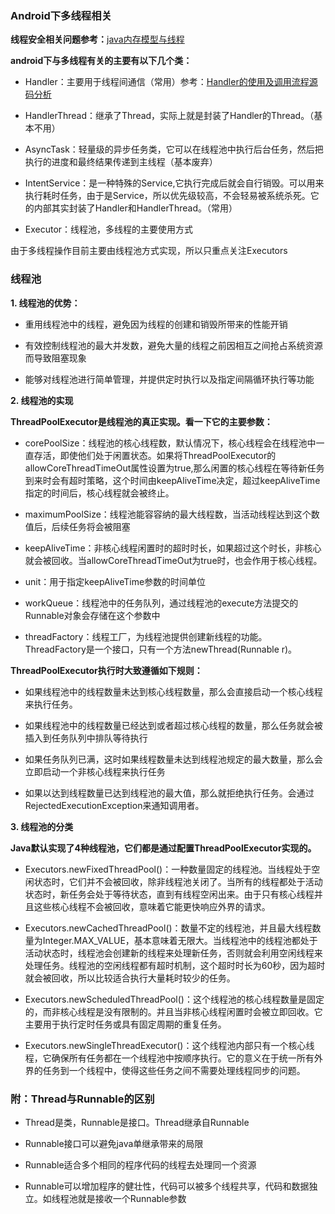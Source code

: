 ### Android下多线程相关

**线程安全相关问题参考：**[java内存模型与线程](https://github.com/MadnessXiong/AndroidNote/blob/master/Java及Java虚拟机相关/Java内存模型与线程.md)

**android下与多线程有关的主要有以下几个类：**

* Handler：主要用于线程间通信（常用）参考：[Handler的使用及调用流程源码分析](https://github.com/MadnessXiong/AndroidNote/blob/master/Android常用功能说明及源码分析/Handler的使用及调用流程源码分析.md)

* HandlerThread：继承了Thread，实际上就是封装了Handler的Thread。（基本不用）

* AsyncTask：轻量级的异步任务类，它可以在线程池中执行后台任务，然后把执行的进度和最终结果传递到主线程（基本废弃）

* IntentService：是一种特殊的Service,它执行完成后就会自行销毁。可以用来执行耗时任务，由于是Service，所以优先级较高，不会轻易被系统杀死。它的内部其实封装了Handler和HandlerThread。（常用）

* Executor：线程池，多线程的主要使用方式

由于多线程操作目前主要由线程池方式实现，所以只重点关注Executors

### 线程池

**1. 线程池的优势：**

* 重用线程池中的线程，避免因为线程的创建和销毁所带来的性能开销

* 有效控制线程池的最大并发数，避免大量的线程之前因相互之间抢占系统资源而导致阻塞现象

* 能够对线程池进行简单管理，并提供定时执行以及指定间隔循环执行等功能

**2. 线程池的实现**

**ThreadPoolExecutor是线程池的真正实现。看一下它的主要参数：**

* corePoolSize：线程池的核心线程数，默认情况下，核心线程会在线程池中一直存活，即使他们处于闲置状态。如果将ThreadPoolExecutor的allowCoreThreadTimeOut属性设置为true,那么闲置的核心线程在等待新任务到来时会有超时策略，这个时间由keepAliveTime决定，超过keepAliveTime指定的时间后，核心线程就会被终止。

* maximumPoolSize：线程池能容容纳的最大线程数，当活动线程达到这个数值后，后续任务将会被阻塞

* keepAliveTime：非核心线程闲置时的超时时长，如果超过这个时长，非核心就会被回收。当allowCoreThreadTimeOut为true时，也会作用于核心线程。

* unit：用于指定keepAliveTime参数的时间单位

* workQueue：线程池中的任务队列，通过线程池的execute方法提交的Runnable对象会存储在这个参数中

* threadFactory：线程工厂，为线程池提供创建新线程的功能。ThreadFactory是一个接口，只有一个方法newThread(Runnable r)。

**ThreadPoolExecutor执行时大致遵循如下规则：**

* 如果线程池中的线程数量未达到核心线程数量，那么会直接启动一个核心线程来执行任务。

* 如果线程池中的线程数量已经达到或者超过核心线程的数量，那么任务就会被插入到任务队列中排队等待执行

* 如果任务队列已满，这时如果线程数量未达到线程池规定的最大数量，那么会立即启动一个非核心线程来执行任务

* 如果以达到线程数量已达到线程池的最大值，那么就拒绝执行任务。会通过RejectedExecutionException来通知调用者。

**3. 线程池的分类**

**Java默认实现了4种线程池，它们都是通过配置ThreadPoolExecutor实现的。**

* Executors.newFixedThreadPool()：一种数量固定的线程池。当线程处于空闲状态时，它们并不会被回收，除非线程池关闭了。当所有的线程都处于活动状态时，新任务会处于等待状态，直到有线程空闲出来。由于只有核心线程并且这些核心线程不会被回收，意味着它能更快响应外界的请求。

* Executors.newCachedThreadPool()：数量不定的线程池，并且最大线程数量为Integer.MAX_VALUE，基本意味着无限大。当线程池中的线程池都处于活动状态时，线程池会创建新的线程来处理新任务，否则就会利用空闲线程来处理任务。线程池的空闲线程都有超时机制，这个超时时长为60秒，因为超时就会被回收，所以比较适合执行大量耗时较少的任务。

* Executors.newScheduledThreadPool()：这个线程池的核心线程数量是固定的，而非核心线程是没有限制的。并且当非核心线程闲置时会被立即回收。它主要用于执行定时任务或具有固定周期的重复任务。

* Executors.newSingleThreadExecutor()：这个线程池内部只有一个核心线程，它确保所有任务都在一个线程池中按顺序执行。它的意义在于统一所有外界的任务到一个线程中，使得这些任务之间不需要处理线程同步的问题。

### 附：Thread与Runnable的区别

* Thread是类，Runnable是接口。Thread继承自Runnable

* Runnable接口可以避免java单继承带来的局限

* Runnable适合多个相同的程序代码的线程去处理同一个资源

* Runnable可以增加程序的健壮性，代码可以被多个线程共享，代码和数据独立。如线程池就是接收一个Runnable参数




